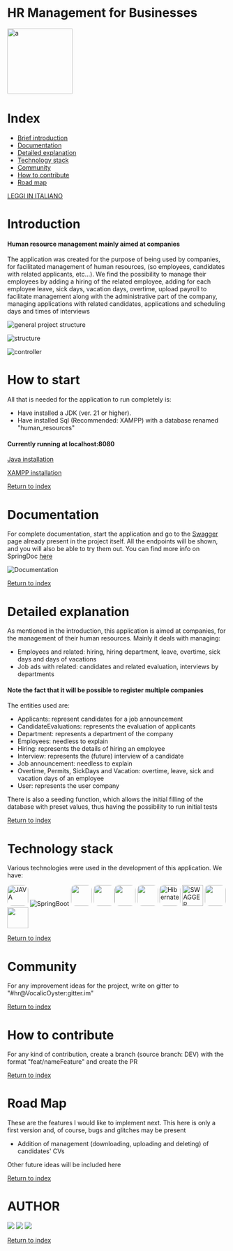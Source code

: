 # HR Management for Businesses

<a href="https://www.instagram.com/foreachsolutions/">
<img src="/images/ForeachSolutions.jpg" width="150" height="150" style="border-radius: 2px;" alt="a">
</a>

# Index

- [Brief introduction](#introduction)
- [Documentation](#documentation)
- [Detailed explanation](#detailed-explanation)
- [Technology stack](#technology-stack)
- [Community](#community)
- [How to contribute](#how-to-contribute)
- [Road map](#road-map)

[LEGGI IN ITALIANO](README.md)

# Introduction

#### Human resource management mainly aimed at companies

The application was created for the purpose of being used by companies, for facilitated management
of human resources, (so employees, candidates with related applicants, etc...).
We find the possibility to manage their employees by adding a hiring of the
related employee, adding for each employee leave, sick days,
vacation days, overtime, upload payroll to facilitate management along with the administrative part
of the company,
managing applications with related candidates, applications and scheduling days and times of
interviews

![general project structure](/images/project%20structure.png)

![structure](/images/structure.png)

![controller](/images/controller.png)

# How to start

All that is needed for the application to run completely is:

- Have installed a JDK (ver. 21 or higher).
- Have installed Sql (Recommended: XAMPP) with a database renamed "human_resources"


#### Currently running at localhost:8080

[Java installation](https://www.java.com/it/download/manual.jsp)

[XAMPP installation](https://www.apachefriends.org/it/index.html)

[Return to index](#index)

# Documentation

For complete documentation, start the application and go to the
[Swagger](http://localhost:8080/swagger-ui/index.html) page
already present in the project itself.
All the endpoints will be shown, and you will also be able to try them out. You can find
more info on SpringDoc [here](https://springdoc.org/)

![Documentation](/images/documentazione.png)

[Return to index](#index)

# Detailed explanation

As mentioned in the introduction, this application is aimed at companies,
for the management of their human resources. Mainly it deals with managing:

- Employees and related: hiring, hiring department, leave, overtime, sick days and days of
  vacations
- Job ads with related: candidates and related evaluation, interviews by departments

#### Note the fact that it will be possible to register multiple companies

The entities used are:

- Applicants: represent candidates for a job announcement
- CandidateEvaluations: represents the evaluation of applicants
- Department: represents a department of the company
- Employees: needless to explain
- Hiring: represents the details of hiring an employee
- Interview: represents the (future) interview of a candidate
- Job announcement: needless to explain
- Overtime, Permits, SickDays and Vacation: overtime, leave, sick and vacation days of an employee
- User: represents the user company

There is also a seeding function, which allows the initial filling of the database with preset values,
thus having the possibility to run initial tests

[Return to index](#index)

# Technology stack

Various technologies were used in the development of this application. We have:


<img src="https://logowik.com/content/uploads/images/java1655.logowik.com.webp" width="48" height="48" style="border-radius: 10px" alt="JAVA"/>  <img src="/images/icons8-spring-boot-48.png" alt="SpringBoot"/>  <img src="images/springsecurity.png" width="48" height="48" style="border-radius: 10px"/>  <img src="https://upload.wikimedia.org/wikipedia/commons/8/87/Sql_data_base_with_logo.png" height="48" style="border-radius: 10px"/><img src="images/springsecurity.png" width="48" height="48" style="border-radius: 10px"/>  <img src="https://seeklogo.com/images/J/json-web-tokens-jwt-io-logo-C003DEC47A-seeklogo.com.png" width="48" height="48" style="border-radius: 10px"/>  <img src="https://miro.medium.com/v2/resize:fit:400/0*jba3dz1j64rfhl5i.jpg" width="48" height="48" style="border-radius: 10px"  alt="Hibernate" />  <img src="https://help.apiary.io/images/swagger-logo.png" width="48" height="48" alt="SWAGGER"/>  <img src="images/Apache_Feather_Logo.png" width="48" height="48" style="border-radius: 10px"/>  <img src="/images/tomcat.png" width="48" height="48"/>

[Return to index](#index)

# Community

For any improvement ideas for the project, write on gitter to "#hr@VocalicOyster:gitter.im"

[Return to index](#index)

# How to contribute

For any kind of contribution, create a branch (source branch: DEV) with the format "feat/nameFeature"
and create the PR

[Return to index](#index)

# Road Map

These are the features I would like to implement next. This here is only a first version
and, of course, bugs and glitches may be present

- Addition of management (downloading, uploading and deleting) of candidates' CVs

Other future ideas will be included here

[Return to index](#index)

# AUTHOR

[![](https://img.shields.io/badge/linkedin-blue?logo=linkedin)](https://www.linkedin.com/in/giovanni-innaimi/)
[![](https://img.shields.io/badge/Fiverr-green?logo=fiverr&labelColor=%23004F1B)](https://it.fiverr.com/giovanniinnaimi)
[![](https://img.shields.io/badge/Instagram-%23E3314C?logo=instagram&logoColor=white)](https://www.instagram.com/foreachsolutions/)

[Return to index](#index)


